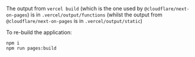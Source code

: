 The output from `vercel build` (which is the one used by `@cloudflare/next-on-pages`) is in `.vercel/output/functions`
(whilst the output from `@cloudflare/next-on-pages` is in `.vercel/output/static`)

To re-build the application:
```
npm i
npm run pages:build
```
